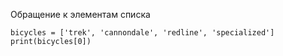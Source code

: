 Обращение к элементам списка
```
bicycles = ['trek', 'cannondale', 'redline', 'specialized']
print(bicycles[0])
```
